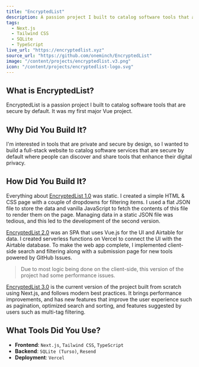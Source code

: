 ```yaml
---
title: "EncryptedList"
description: A passion project I built to catalog software tools that are secure by design
tags:
  - Next.js
  - Tailwind CSS
  - SQLite
  - TypeScript
live_url: "https://encryptedlist.xyz"
source_url: "https://github.com/oneminch/EncryptedList"
image: "/content/projects/encryptedlist.v3.png"
icon: "/content/projects/encryptedlist-logo.svg"
---
```


## What is EncryptedList?

EncryptedList is a passion project I built to catalog software tools that are secure by default. It was my first major Vue project.

## Why Did You Build It?

I'm interested in tools that are private and secure by design, so I wanted to build a full-stack website to catalog software services that are secure by default where people can discover and share tools that enhance their digital privacy.

## How Did You Build It?

Everything about [EncryptedList 1.0](https://github.com/oneminch/EncryptedList/tree/v1/) was static. I created a simple HTML & CSS page with a couple of dropdowns for filtering items. I used a flat JSON file to store the data and vanilla JavaScript to fetch the contents of this file to render them on the page. Managing data in a static JSON file was tedious, and this led to the development of the second version.

[EncryptedList 2.0](https://github.com/oneminch/EncryptedList/tree/v2/) was an SPA that uses Vue.js for the UI and Airtable for data. I created serverless functions on Vercel to connect the UI with the Airtable database. To make the web app complete, I implemented client-side search and filtering along with a submission page for new tools powered by GitHub Issues.

> Due to most logic being done on the client-side, this version of the project had some performance issues.

[EncryptedList 3.0](https://encryptedlist.xyz/) is the current version of the project built from scratch using Next.js, and follows modern best practices. It brings performance improvements, and has new features that improve the user experience such as pagination, optimized search and sorting, and features suggested by users such as multi-tag filtering.

## What Tools Did You Use?

- **Frontend**: `Next.js`, `Tailwind CSS`, `TypeScript`
- **Backend**: `SQLite (Turso)`, `Resend`
- **Deployment**: `Vercel`
